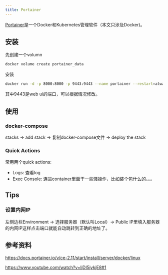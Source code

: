 ```yaml
---
title: Portainer
---
```

[Portainer](https://www.portainer.io/)是一个Docker和Kubernetes管理软件（本文只涉及Docker)。


## 安装
先创建一个volumn
```sh
docker volume create portainer_data
```

安装
```sh
docker run -d -p 8000:8000 -p 9443:9443 --name portainer --restart=always -v /var/run/docker.sock:/var/run/docker.sock -v portainer_data:/data portainer/portainer-ce:2.11.1
```
其中9443是web ui的端口，可以根据情况修改。

## 使用
### docker-compose

stacks -> add stack -> 复制docker-compose文件 -> deploy the stack

### Quick Actions

常用两个quick actions:
- Logs: 查看log
- Exec Console: 连进container里面干一些骚操作，比如装个包什么的。。。

## Tips
### 设置内网IP

左侧边栏Environment -> 选择服务器（默认叫Local）-> Public IP里填入服务器的内网IP这样点击端口就能自动跳转到正确的地址了。

## 参考资料

https://docs.portainer.io/v/ce-2.11/start/install/server/docker/linux

https://www.youtube.com/watch?v=ljDI5jykjE8#1
